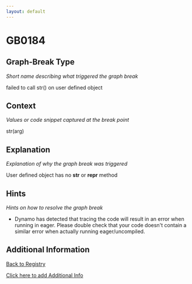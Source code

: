 ```yaml
---
layout: default
---
```

# GB0184

## Graph-Break Type
*Short name describing what triggered the graph break*

failed to call str() on user defined object

## Context
*Values or code snippet captured at the break point*

str(arg)

## Explanation
*Explanation of why the graph break was triggered*

User defined object has no __str__ or __repr__ method

## Hints
*Hints on how to resolve the graph break*

- Dynamo has detected that tracing the code will result in an error when running in eager. Please double check that your code doesn't contain a similar error when actually running eager/uncompiled.


## Additional Information

<!-- ADDITIONAL INFORMATION START - Add custom information below this line -->

<!-- ADDITIONAL INFORMATION END -->

[Back to Registry](../index.html)

[Click here to add Additional Info](https://github.com/pytorch-labs/compile-graph-break-site/edit/main/docs/gb/gb0184.md)
